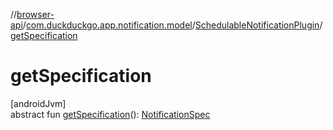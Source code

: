 //[browser-api](../../../index.md)/[com.duckduckgo.app.notification.model](../index.md)/[SchedulableNotificationPlugin](index.md)/[getSpecification](get-specification.md)

# getSpecification

[androidJvm]\
abstract fun [getSpecification](get-specification.md)(): [NotificationSpec](../-notification-spec/index.md)
